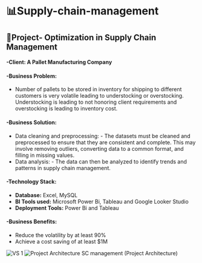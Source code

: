 # 📊Supply-chain-management
## 📌Project- Optimization in Supply Chain Management
#### -Client: A Pallet Manufacturing Company
#### -Business Problem:
- Number of pallets to be stored in inventory for shipping to different customers is very volatile leading to understocking or overstocking. Understocking is leading to not honoring client requirements and overstocking is leading to inventory cost.
#### -Business Solution:
- Data cleaning and preprocessing: - The datasets must be cleaned and preprocessed to ensure that they are consistent and complete. This may involve removing outliers, converting data to a common format, and filling in missing values.
- Data analysis: - The data can then be analyzed to identify trends and patterns in supply chain management.
#### -Technology Stack:
- **Database:** Excel, MySQL
- **BI Tools used:** Microsoft Power Bi, Tableau and Google Looker Studio
- **Deployment Tools:** Power Bi and Tableau
#### -Business Benefits:
- Reduce the volatility by at least 90%
- Achieve a cost saving of at least $1M

![VS 1](https://github.com/soumyasaipadhy1/Supply-chain/assets/143524714/7c52af73-955c-4f47-8732-93c1a4bb2953)
![Project Architecture SC management](https://github.com/soumyasaipadhy1/Supply-chain/assets/143524714/907626fc-3e39-4706-8baf-d2bfcc89b8ec) (Project Architecture)



